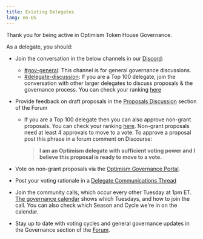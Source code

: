 ```yaml
---
title: Existing Delegates
lang: en-US
---
```

    
Thank you for being active in Optimism Token House Governance. 

As a delegate, you should:

- Join the conversation in the below channels in our [Discord](https://discord-gateway.optimism.io/):
  - [#gov-general](https://discord.com/channels/667044843901681675/968498307913637919): This channel is for general governance discussions.
  - [#delegate-discussion](https://discord.com/channels/667044843901681675/989611992295813241): If you are a Top 100 delegate, join the conversation with other larger delegates to discuss proposals & the governance process. You can check your ranking [here](https://dune.com/optimismfnd/optimism-op-token-house)

- Provide feedback on draft proposals in the [Proposals Discussion](https://gov.optimism.io/c/proposals/38) section of the Forum
     - If you are a Top 100 delegate then you can also approve non-grant proposals. You can check your ranking [here](https://dune.com/optimismfnd/optimism-op-token-house).
       Non-grant proposals need at least 4 approvals to move to a vote. 
       To approve a proposal post this phrase in a forum comment on Discourse:
       > **I am an Optimism delegate with sufficient voting power and I believe this proposal is ready to move to a vote.**

- Vote on non-grant proposals via the [Optimism Governance Portal](https://vote.optimism.io/). 
  

- Post your voting rationale in a [Delegate Communications Thread](https://gov.optimism.io/c/governance/41)

- Join the community calls, which occur every other Tuesday at 1pm ET. 
  [The governance calendar](https://calendar.google.com/calendar/u/0/r?cid=Y180aHVpNzBpdG0wODllN3Q4cTUwaGVoMWtub0Bncm91cC5jYWxlbmRhci5nb29nbGUuY29t) shows which Tuesdays, and how to join the call. You can also check which Season and Cycle we're in on the calendar. 

- Stay up to date with voting cycles and general governance updates in the Governance section of the [Forum](https://gov.optimism.io/c/governance/41).
